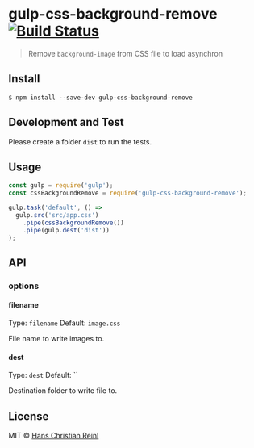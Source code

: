 # gulp-css-background-remove [![Build Status](https://travis-ci.org/drublic/gulp-css-background-remove.svg?branch=master)](https://travis-ci.org/drublic/gulp-css-background-remove)


> Remove `background-image` from CSS file to load asynchron

## Install

```
$ npm install --save-dev gulp-css-background-remove
```

## Development and Test

Please create a folder `dist` to run the tests.

## Usage

```js
const gulp = require('gulp');
const cssBackgroundRemove = require('gulp-css-background-remove');

gulp.task('default', () =>
  gulp.src('src/app.css')
    .pipe(cssBackgroundRemove())
    .pipe(gulp.dest('dist'))
);
```

## API

### options

#### filename

Type: `filename`
Default: `image.css`

File name to write images to.

#### dest

Type: `dest`
Default: ``

Destination folder to write file to.

## License

MIT © [Hans Christian Reinl](https://drublic.de)

